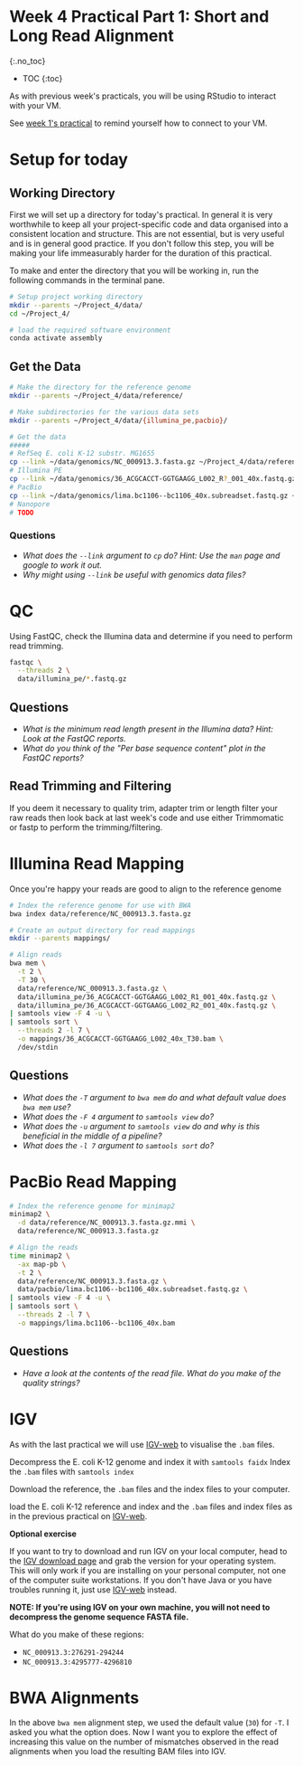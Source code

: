 # Week 4 Practical Part 1: Short and Long Read Alignment
{:.no_toc}

* TOC
{:toc}

As with previous week's practicals, you will be using RStudio to interact with your VM.

See [week 1's practical](../Bash_Practicals/1_IntroBash.md#rstudio) to remind yourself how to connect to your VM.

# Setup for today

## Working Directory

First we will set up a directory for today's practical.
In general it is very worthwhile to keep all your project-specific code and data organised into a consistent location and structure.
This are not essential, but is very useful and is in general good practice.
If you don't follow this step, you will be making your life immeasurably harder for the duration of this practical.

To make and enter the directory that you will be working in, run the following commands in the terminal pane.

```bash
# Setup project working directory
mkdir --parents ~/Project_4/data/
cd ~/Project_4/

# load the required software environment
conda activate assembly
```

## Get the Data

```bash
# Make the directory for the reference genome
mkdir --parents ~/Project_4/data/reference/

# Make subdirectories for the various data sets
mkdir --parents ~/Project_4/data/{illumina_pe,pacbio}/

# Get the data
#####
# RefSeq E. coli K-12 substr. MG1655
cp --link ~/data/genomics/NC_000913.3.fasta.gz ~/Project_4/data/reference/
# Illumina PE
cp --link ~/data/genomics/36_ACGCACCT-GGTGAAGG_L002_R?_001_40x.fastq.gz ~/Project_4/data/illumina_pe/
# PacBio
cp --link ~/data/genomics/lima.bc1106--bc1106_40x.subreadset.fastq.gz ~/Project_4/data/pacbio/
# Nanopore
# TODO
```

### Questions

 - *What does the `--link` argument to `cp` do? Hint: Use the `man` page and google to work it out.*
 - *Why might using `--link` be useful with genomics data files?*

# QC

Using FastQC, check the Illumina data and determine if you need to perform read trimming.

```bash
fastqc \
  --threads 2 \
  data/illumina_pe/*.fastq.gz
```

## Questions

 - *What is the minimum read length present in the Illumina data? Hint: Look at the FastQC reports.*
 - *What do you think of the "Per base sequence content" plot in the FastQC reports?*

## Read Trimming and Filtering

If you deem it necessary to quality trim, adapter trim or length filter your raw reads then look back at last week's code and use either Trimmomatic or fastp to perform the trimming/filtering.

# Illumina Read Mapping

Once you're happy your reads are good to align to the reference genome

```bash
# Index the reference genome for use with BWA
bwa index data/reference/NC_000913.3.fasta.gz

# Create an output directory for read mappings
mkdir --parents mappings/

# Align reads
bwa mem \
  -t 2 \
  -T 30 \
  data/reference/NC_000913.3.fasta.gz \
  data/illumina_pe/36_ACGCACCT-GGTGAAGG_L002_R1_001_40x.fastq.gz \
  data/illumina_pe/36_ACGCACCT-GGTGAAGG_L002_R2_001_40x.fastq.gz \
| samtools view -F 4 -u \
| samtools sort \
  --threads 2 -l 7 \
  -o mappings/36_ACGCACCT-GGTGAAGG_L002_40x_T30.bam \
  /dev/stdin
```

## Questions

 - *What does the `-T` argument to `bwa mem` do and what default value does `bwa mem` use?*
 - *What does the `-F 4` argument to `samtools view` do?*
 - *What does the `-u` argument to `samtools view` do and why is this beneficial in the middle of a pipeline?*
 - *What does the `-l 7` argument to `samtools sort` do?*

# PacBio Read Mapping

```bash
# Index the reference genome for minimap2
minimap2 \
  -d data/reference/NC_000913.3.fasta.gz.mmi \
  data/reference/NC_000913.3.fasta.gz

# Align the reads
time minimap2 \
  -ax map-pb \
  -t 2 \
  data/reference/NC_000913.3.fasta.gz \
  data/pacbio/lima.bc1106--bc1106_40x.subreadset.fastq.gz \
| samtools view -F 4 -u \
| samtools sort \
  --threads 2 -l 7 \
  -o mappings/lima.bc1106--bc1106_40x.bam
```

## Questions

 - *Have a look at the contents of the read file. What do you make of the quality strings?*

# IGV

As with the last practical we will use [IGV-web](https://igv.org/app/) to visualise the `.bam` files. 

Decompress the E. coli K-12 genome and index it with `samtools faidx`
Index the `.bam` files with `samtools index`

Download the reference, the `.bam` files and the index files to your computer.

load the E. coli K-12 reference and index and the `.bam` files and index files as in the previous practical on [IGV-web](https://igv.org/app/).

**Optional exercise**

If you want to try to download and run IGV on your local computer, head to the [IGV download page](https://software.broadinstitute.org/software/igv/download) and grab the version for your operating system. This will only work if you are installing on your personal computer, not one of the computer suite workstations. 
If you don't have Java or you have troubles running it, just use [IGV-web](https://igv.org/app/) instead.

**NOTE: If you're using IGV on your own machine, you will not need to decompress the genome sequence FASTA file.**


What do you make of these regions:

 * `NC_000913.3:276291-294244`
 * `NC_000913.3:4295777-4296810`

# BWA Alignments

In the above `bwa mem` alignment step, we used the default value (`30`) for `-T`.
I asked you what the option does.
Now I want you to explore the effect of increasing this value on the number of mismatches observed in the read alignments when you load the resulting BAM files into IGV.
